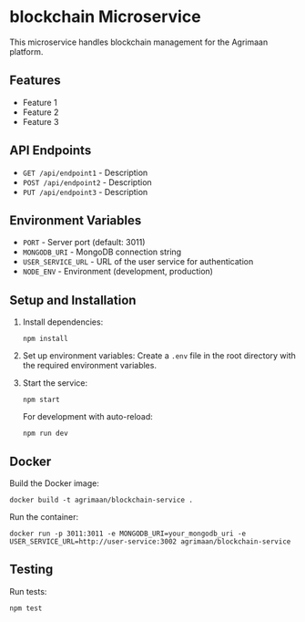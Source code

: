 # blockchain Microservice

This microservice handles blockchain management for the Agrimaan platform.

## Features

- Feature 1
- Feature 2
- Feature 3

## API Endpoints

- `GET /api/endpoint1` - Description
- `POST /api/endpoint2` - Description
- `PUT /api/endpoint3` - Description

## Environment Variables

- `PORT` - Server port (default: 3011)
- `MONGODB_URI` - MongoDB connection string
- `USER_SERVICE_URL` - URL of the user service for authentication
- `NODE_ENV` - Environment (development, production)

## Setup and Installation

1. Install dependencies:
   ```
   npm install
   ```

2. Set up environment variables:
   Create a `.env` file in the root directory with the required environment variables.

3. Start the service:
   ```
   npm start
   ```

   For development with auto-reload:
   ```
   npm run dev
   ```

## Docker

Build the Docker image:
```
docker build -t agrimaan/blockchain-service .
```

Run the container:
```
docker run -p 3011:3011 -e MONGODB_URI=your_mongodb_uri -e USER_SERVICE_URL=http://user-service:3002 agrimaan/blockchain-service
```

## Testing

Run tests:
```
npm test
```
